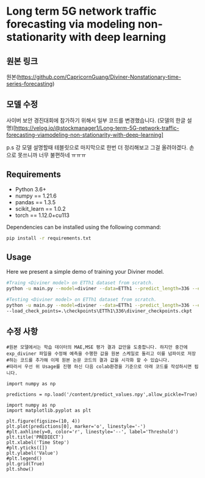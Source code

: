 # Long term 5G network traffic forecasting via modeling non-stationarity with deep learning

## 원본 링크
원본(https://github.com/CapricornGuang/Diviner-Nonstationary-time-series-forecasting)

## 모델 수정
사이버 보안 경진대회에 참가하기 위해서 일부 코드를 변경했습니다.
(모델의 한글 설명)[https://velog.io/@stockmanager1/Long-term-5G-network-traffic-forecasting-viamodeling-non-stationarity-with-deep-learning]

p.s 강 모델 설명할때 테블릿으로 마지막으로 한번 더 정리해보고 그걸 올려야겠다. 손으로 못쓰니까 너무 불편하네 ㅠㅠㅠ

## Requirements

- Python 3.6+
- numpy == 1.21.6
- pandas == 1.3.5
- scikit_learn == 1.0.2
- torch == 1.12.0+cu113

Dependencies can be installed using the following command:
```bash
pip install -r requirements.txt
```
## Usage
Here we present a simple demo of training your Diviner model.
```bash
#Traing <Diviner model> on ETTh1 dataset from scratch.
python -u main.py --model=diviner --data=ETTh1 --predict_length=336 --enc_seq_len=30 --out_seq_len=14 --dec_seq_len=14 --dim_val=24 --dim_attn=12 --dim_attn_channel=48 --n_heads=6 --n_encoder_layers=3 --n_decoder_layers=2 --batch_size=32 --train_epochs=100 --use_gpu --smo_loss --dynamic --early_stop --shuffle --verbose --out_scale

#Testing <Diviner model> on ETTh1 dataset from scratch.
python -u main.py --model=diviner --data=ETTh1 --predict_length=336 --enc_seq_len=30 --out_seq_len=14 --dec_seq_len=14 --dim_val=24 --dim_attn=12 --dim_attn_channel=48 --n_heads=6 --n_encoder_layers=3 --n_decoder_layers=2 --batch_size=32 --train_epochs=100 --use_gpu --smo_loss --dynamic --early_stop --shuffle --verbose --out_scale --test 
--load_check_points=.\checkpoints\ETTh1\336\diviner_checkpoints.ckpt
```


## 수정 사항

```
#원본 모델에서는 학습 데이터의 MAE,MSE 평가 결과 값만을 도충합니다. 하지만 중간에 exp_diviner 파일을 수정해 예측을 수행한 값을 원본 스케일로 돌리고 이를 넘파이로 저장 #하는 코드를 추가해 이제 원본 논문 코드의 결과 값을 시각화 할 수 있습니다.
#따라서 우선 위 Usage를 진행 하신 다음 colab환경을 기준으로 아래 코드를 작성하시면 됩니다. 

import numpy as np

predictions = np.load('/content/predict_values.npy',allow_pickle=True)

import numpy as np
import matplotlib.pyplot as plt

plt.figure(figsize=(10, 4))
plt.plot(predictions[0], marker='o', linestyle='-')
#plt.axhline(y=0, color='r', linestyle='--', label='Threshold') 
plt.title('PREDIECT')
plt.xlabel('Time Step')
#plt.yticks([])  
plt.ylabel('Value')
#plt.legend()  
plt.grid(True)
plt.show()
```

